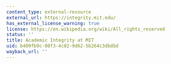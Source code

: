 ```yaml
---
content_type: external-resource
external_url: https://integrity.mit.edu/
has_external_license_warning: true
license: https://en.wikipedia.org/wiki/All_rights_reserved
status: ''
title: Academic Integrity at MIT
uid: b409fb9c-08f3-4c02-9d62-5b264c3dbdbd
wayback_url: ''
---
```

